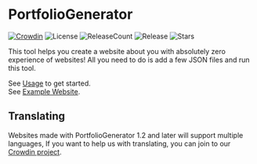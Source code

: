 # PortfolioGenerator

[![Crowdin](https://badges.crowdin.net/p-gen/localized.svg)](https://crowdin.com/project/p-gen)
![License](https://flat.badgen.net/github/license/efekos/PortfolioGenerator)
![ReleaseCount](https://flat.badgen.net/github/releases/efekos/PortfolioGenerator)
![Release](https://flat.badgen.net/github/release/efekos/PortfolioGenerator)
![Stars](https://flat.badgen.net/github/stars/efekos/PortfolioGenerator)


This tool helps you create a website about you with absolutely zero experience of websites! All you need to do is add a
few JSON files and run this tool.

See [Usage](./guide/Usage.md) to get started.\
See [Example Website](https://efekos.github.io/PortfolioGenerator).

## Translating

Websites made with PortfolioGenerator 1.2 and later will support multiple languages, If you want to help us with translating,
you can join to our [Crowdin project](https://crowdin.com/project/p-gen).